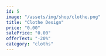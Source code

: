 ```yaml
---
id: 5
image: "/assets/img/shop/clothe.png"
title: "Clothe Design"
price: "0.00"
salePrice: "0.00"
offerText: "-20%"
category: "cloths"
---
```

